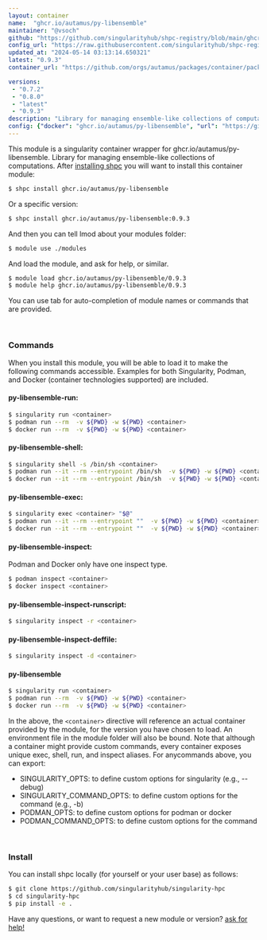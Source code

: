 ```yaml
---
layout: container
name:  "ghcr.io/autamus/py-libensemble"
maintainer: "@vsoch"
github: "https://github.com/singularityhub/shpc-registry/blob/main/ghcr.io/autamus/py-libensemble/container.yaml"
config_url: "https://raw.githubusercontent.com/singularityhub/shpc-registry/main/ghcr.io/autamus/py-libensemble/container.yaml"
updated_at: "2024-05-14 03:13:14.650321"
latest: "0.9.3"
container_url: "https://github.com/orgs/autamus/packages/container/package/py-libensemble"

versions:
 - "0.7.2"
 - "0.8.0"
 - "latest"
 - "0.9.3"
description: "Library for managing ensemble-like collections of computations."
config: {"docker": "ghcr.io/autamus/py-libensemble", "url": "https://github.com/orgs/autamus/packages/container/package/py-libensemble", "maintainer": "@vsoch", "description": "Library for managing ensemble-like collections of computations.", "latest": {"0.9.3": "sha256:f36fa5319ce2c2098a8ea7a5dc0a1bd8eaa0e72d010a0e38d405a8eefa70c586"}, "tags": {"0.7.2": "sha256:590852c32b8b4e5ea6dc5d6909a64f3128f972b062eb362ee5ee3d2c51840b99", "0.8.0": "sha256:b594a04013badc5866635d4d4ade3c21acba4540fa4fa082d7fbb4fc1fc193fb", "latest": "sha256:f36fa5319ce2c2098a8ea7a5dc0a1bd8eaa0e72d010a0e38d405a8eefa70c586", "0.9.3": "sha256:f36fa5319ce2c2098a8ea7a5dc0a1bd8eaa0e72d010a0e38d405a8eefa70c586"}}
---
```


This module is a singularity container wrapper for ghcr.io/autamus/py-libensemble.
Library for managing ensemble-like collections of computations.
After [installing shpc](#install) you will want to install this container module:


```bash
$ shpc install ghcr.io/autamus/py-libensemble
```

Or a specific version:

```bash
$ shpc install ghcr.io/autamus/py-libensemble:0.9.3
```

And then you can tell lmod about your modules folder:

```bash
$ module use ./modules
```

And load the module, and ask for help, or similar.

```bash
$ module load ghcr.io/autamus/py-libensemble/0.9.3
$ module help ghcr.io/autamus/py-libensemble/0.9.3
```

You can use tab for auto-completion of module names or commands that are provided.

<br>

### Commands

When you install this module, you will be able to load it to make the following commands accessible.
Examples for both Singularity, Podman, and Docker (container technologies supported) are included.

#### py-libensemble-run:

```bash
$ singularity run <container>
$ podman run --rm  -v ${PWD} -w ${PWD} <container>
$ docker run --rm  -v ${PWD} -w ${PWD} <container>
```

#### py-libensemble-shell:

```bash
$ singularity shell -s /bin/sh <container>
$ podman run --it --rm --entrypoint /bin/sh  -v ${PWD} -w ${PWD} <container>
$ docker run --it --rm --entrypoint /bin/sh  -v ${PWD} -w ${PWD} <container>
```

#### py-libensemble-exec:

```bash
$ singularity exec <container> "$@"
$ podman run --it --rm --entrypoint ""  -v ${PWD} -w ${PWD} <container> "$@"
$ docker run --it --rm --entrypoint ""  -v ${PWD} -w ${PWD} <container> "$@"
```

#### py-libensemble-inspect:

Podman and Docker only have one inspect type.

```bash
$ podman inspect <container>
$ docker inspect <container>
```

#### py-libensemble-inspect-runscript:

```bash
$ singularity inspect -r <container>
```

#### py-libensemble-inspect-deffile:

```bash
$ singularity inspect -d <container>
```



#### py-libensemble

```bash
$ singularity run <container>
$ podman run --rm  -v ${PWD} -w ${PWD} <container>
$ docker run --rm  -v ${PWD} -w ${PWD} <container>
```


In the above, the `<container>` directive will reference an actual container provided
by the module, for the version you have chosen to load. An environment file in the
module folder will also be bound. Note that although a container
might provide custom commands, every container exposes unique exec, shell, run, and
inspect aliases. For anycommands above, you can export:

 - SINGULARITY_OPTS: to define custom options for singularity (e.g., --debug)
 - SINGULARITY_COMMAND_OPTS: to define custom options for the command (e.g., -b)
 - PODMAN_OPTS: to define custom options for podman or docker
 - PODMAN_COMMAND_OPTS: to define custom options for the command

<br>

### Install

You can install shpc locally (for yourself or your user base) as follows:

```bash
$ git clone https://github.com/singularityhub/singularity-hpc
$ cd singularity-hpc
$ pip install -e .
```

Have any questions, or want to request a new module or version? [ask for help!](https://github.com/singularityhub/singularity-hpc/issues)